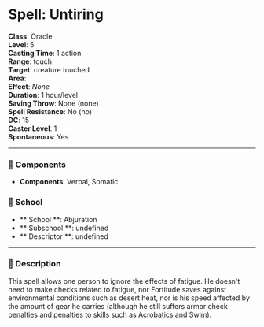 
# Spell: Untiring
**Class**: Oracle  
**Level**: 5  
**Casting Time**: 1 action  
**Range**: touch  
**Target**: creature touched  
**Area**:   
**Effect**: _None_  
**Duration**: 1 hour/level  
**Saving Throw**: None (none)  
**Spell Resistance**: No (no)  
**DC**: 15  
**Caster Level**: 1  
**Spontaneous**: Yes

---

### 🔮 Components
- **Components**: Verbal, Somatic

### 🏫 School
- ** School **: Abjuration
- ** Subschool **: undefined
- ** Descriptor **: undefined
---

### 📜 Description
This spell allows one person to ignore the effects of fatigue. He doesn't need to make checks related to fatigue, nor Fortitude saves against environmental conditions such as desert heat, nor is his speed affected by the amount of gear he carries (although he still suffers armor check penalties and penalties to skills such as Acrobatics and Swim).

